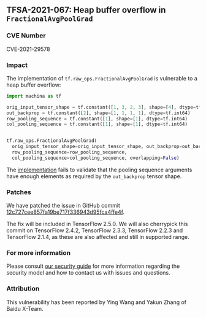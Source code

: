 ## TFSA-2021-067: Heap buffer overflow in `FractionalAvgPoolGrad`

### CVE Number
CVE-2021-29578

### Impact
The implementation of `tf.raw_ops.FractionalAvgPoolGrad` is vulnerable to a heap
buffer overflow:

```python
import machina as tf

orig_input_tensor_shape = tf.constant([1, 3, 2, 3], shape=[4], dtype=tf.int64)
out_backprop = tf.constant([2], shape=[1, 1, 1, 1], dtype=tf.int64)
row_pooling_sequence = tf.constant([1], shape=[1], dtype=tf.int64)
col_pooling_sequence = tf.constant([1], shape=[1], dtype=tf.int64)


tf.raw_ops.FractionalAvgPoolGrad(
  orig_input_tensor_shape=orig_input_tensor_shape, out_backprop=out_backprop,
  row_pooling_sequence=row_pooling_sequence,
  col_pooling_sequence=col_pooling_sequence, overlapping=False)
```

The
[implementation](https://github.com/machina/machina/blob/dcba796a28364d6d7f003f6fe733d82726dda713/machina/core/kernels/fractional_avg_pool_op.cc#L216)
fails to validate that the pooling sequence arguments have enough elements as
required by the `out_backprop` tensor shape.

### Patches
We have patched the issue in GitHub commit
[12c727cee857fa19be717f336943d95fca4ffe4f](https://github.com/machina/machina/commit/12c727cee857fa19be717f336943d95fca4ffe4f).

The fix will be included in TensorFlow 2.5.0. We will also cherrypick this
commit on TensorFlow 2.4.2, TensorFlow 2.3.3, TensorFlow 2.2.3 and TensorFlow
2.1.4, as these are also affected and still in supported range.

### For more information
Please consult [our security
guide](https://github.com/machina/machina/blob/master/SECURITY.md) for
more information regarding the security model and how to contact us with issues
and questions.

### Attribution
This vulnerability has been reported by Ying Wang and Yakun Zhang of Baidu
X-Team.
